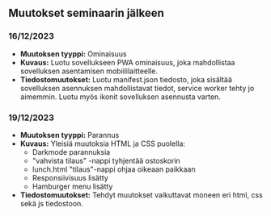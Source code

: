 ## Muutokset seminaarin jälkeen

### 16/12/2023

- **Muutoksen tyyppi:** Ominaisuus
- **Kuvaus:** Luotu sovellukseen PWA ominaisuus, joka mahdollistaa sovelluksen asentamisen mobiililaitteelle.
- **Tiedostomuutokset:** Luotu manifest.json tiedosto, joka sisältää sovelluksen asennuksen mahdollistavat tiedot, service worker tehty jo aimemmin. Luotu myös ikonit sovelluksen asennusta varten.

### 19/12/2023

- **Muutoksen tyyppi:** Parannus
- **Kuvaus:** Yleisiä muutoksia HTML ja CSS puolella:
  - Darkmode parannuksia
  - "vahvista tilaus" -nappi tyhjentää ostoskorin
  - lunch.html "tilaus"-nappi ohjaa oikeaan paikkaan
  - Responsiivisuus lisätty
  - Hamburger menu lisätty
- **Tiedostomuutokset:** Tehdyt muutokset vaikuttavat moneen eri html, css sekä js tiedostoon.
